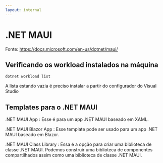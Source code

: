 ```yaml
---
layout: internal
---
```


# .NET MAUI

Fonte: <https://docs.microsoft.com/en-us/dotnet/maui/>

## Verificando os workload instalados na máquina

`dotnet workload list`

A lista estando vazia é preciso instalar a partir do configurador do Visual Studio

## Templates para o .NET MAUI

.NET MAUI App
: Esse é para um app .NET MAUI baseado em XAML.

.NET MAUI Blazor App
: Esse template pode ser usado para um app .NET MAUI baseado em Blazor.

.NET MAUI Class Library
: Essa é a opção para criar uma biblioteca de classe .NET MAUI. Podemos construir uma biblioteca de componentes compartilhados assim como uma biblioteca de classe .NET MAUI.
